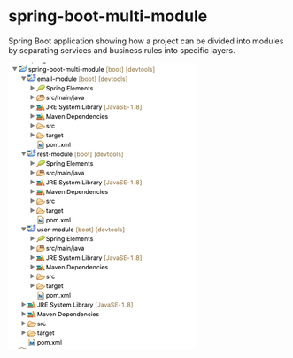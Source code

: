 # spring-boot-multi-module
Spring Boot application showing how a project can be divided into modules by separating services and business rules into specific layers.

![](images/project-overview.png?raw=true)
